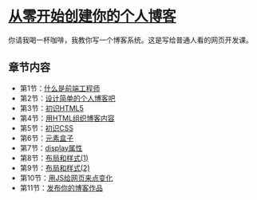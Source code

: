 # [从零开始创建你的个人博客](https://www.yuque.com/akira_cn/wswkth)

你请我喝一杯咖啡，我教你写一个博客系统。这是写给普通人看的网页开发课。

## 章节内容

- 第1节：[什么是前端工程师](https://www.yuque.com/akira_cn/wswkth/hrrqe5)
- 第2节：[设计简单的个人博客吧](https://www.yuque.com/akira_cn/wswkth/ziyfo8)
- 第3节：[初识HTML5](https://www.yuque.com/akira_cn/wswkth/vcfkpr)
- 第4节：[用HTML组织博客内容](https://www.yuque.com/akira_cn/wswkth/aa2be2)
- 第5节：[初识CSS](https://www.yuque.com/akira_cn/wswkth/ldau47)
- 第6节：[元素盒子](https://www.yuque.com/akira_cn/wswkth/dspz5a)
- 第7节：[display属性](https://www.yuque.com/akira_cn/wswkth/lbhxo8)
- 第8节：[布局和样式(1)](https://www.yuque.com/akira_cn/wswkth/logl95)
- 第9节：[布局和样式(2)](https://www.yuque.com/akira_cn/wswkth/engid6)
- 第10节：[用JS给网页来点变化](https://www.yuque.com/akira_cn/wswkth/eqfzq1)
- 第11节：[发布你的博客作品](https://www.yuque.com/akira_cn/wswkth/kr956s)
